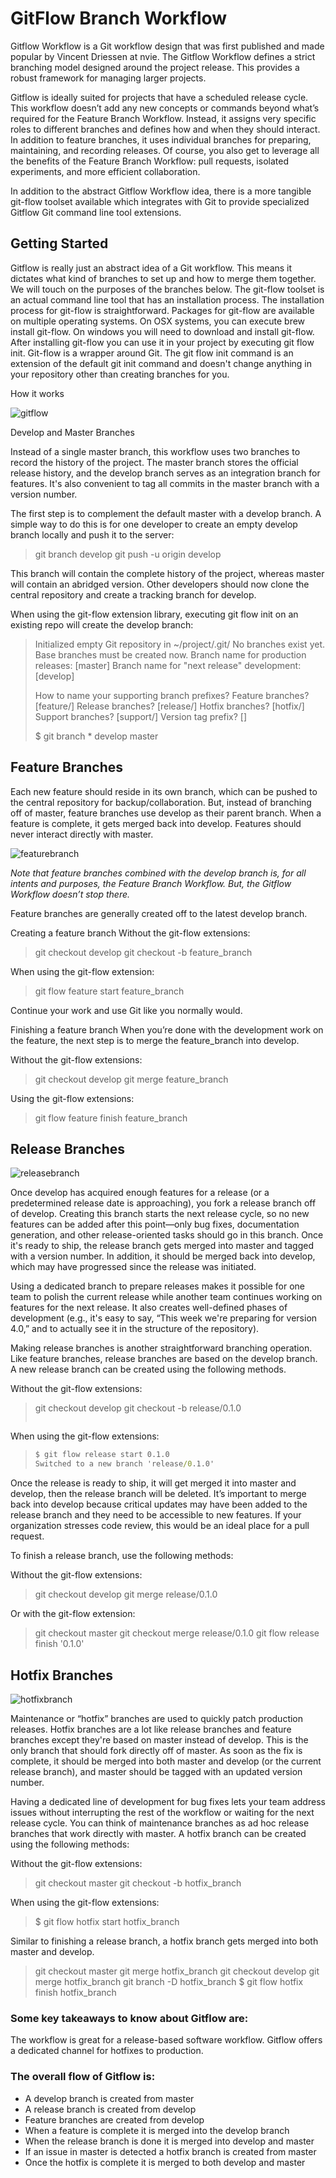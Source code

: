# GitFlow Branch Workflow

Gitflow Workflow is a Git workflow design that was first published and made popular by Vincent Driessen at nvie. The Gitflow Workflow defines a strict branching model designed around the project release. This provides a robust framework for managing larger projects.

Gitflow is ideally suited for projects that have a scheduled release cycle. This workflow doesn’t add any new concepts or commands beyond what’s required for the Feature Branch Workflow. Instead, it assigns very specific roles to different branches and defines how and when they should interact. In addition to feature branches, it uses individual branches for preparing, maintaining, and recording releases. Of course, you also get to leverage all the benefits of the Feature Branch Workflow: pull requests, isolated experiments, and more efficient collaboration.

In addition to the abstract Gitflow Workflow idea, there is a more tangible git-flow toolset available which integrates with Git to provide specialized Gitflow Git command line tool extensions.

## Getting Started

Gitflow is really just an abstract idea of a Git workflow. This means it dictates what kind of branches to set up and how to merge them together. We will touch on the purposes of the branches below. The git-flow toolset is an actual command line tool that has an installation process. The installation process for git-flow is straightforward. Packages for git-flow are available on multiple operating systems. On OSX systems, you can execute brew install git-flow. On windows you will need to download and install git-flow. After installing git-flow you can use it in your project by executing git flow init. Git-flow is a wrapper around Git. The git flow init command is an extension of the default git init command and doesn't change anything in your repository other than creating branches for you.

How it works

![gitflow](/docs/framework/_images/gitflow-how-it-works.png) 

Develop and Master Branches

Instead of a single master branch, this workflow uses two branches to record the history of the project. The master branch stores the official release history, and the develop branch serves as an integration branch for features. It's also convenient to tag all commits in the master branch with a version number.

The first step is to complement the default master with a develop branch. A simple way to do this is for one developer to create an empty develop branch locally and push it to the server:
> git branch develop
> git push -u origin develop

This branch will contain the complete history of the project, whereas master will contain an abridged version. Other developers should now clone the central repository and create a tracking branch for develop.

When using the git-flow extension library, executing git flow init on an existing repo will create the develop branch:
> Initialized empty Git repository in ~/project/.git/
> No branches exist yet. Base branches must be created now.
> Branch name for production releases: [master]
> Branch name for "next release" development: [develop]
>
> How to name your supporting branch prefixes?
> Feature branches? [feature/]
> Release branches? [release/]
> Hotfix branches? [hotfix/]
> Support branches? [support/]
> Version tag prefix? []
>
> $ git branch
> \* develop
> master

## Feature Branches

Each new feature should reside in its own branch, which can be pushed to the central repository for backup/collaboration. But, instead of branching off of master, feature branches use develop as their parent branch. When a feature is complete, it gets merged back into develop. Features should never interact directly with master.

![featurebranch](/docs/framework/_images/feature-branches.png)

*Note that feature branches combined with the develop branch is, for all intents and purposes, the Feature Branch Workflow. But, the Gitflow Workflow doesn’t stop there.*

Feature branches are generally created off to the latest develop branch.

Creating a feature branch Without the git-flow extensions:
> git checkout develop
> git checkout -b feature_branch

When using the git-flow extension:
>
> git flow feature start feature_branch
>

Continue your work and use Git like you normally would.

Finishing a feature branch When you’re done with the development work on the feature, the next step is to merge the feature_branch into develop.

Without the git-flow extensions:
> git checkout develop
> git merge feature_branch

Using the git-flow extensions:
>
> git flow feature finish feature_branch
>

## Release Branches

![releasebranch](/docs/framework/_images/release-branches.png)

Once develop has acquired enough features for a release (or a predetermined release date is approaching), you fork a release branch off of develop. Creating this branch starts the next release cycle, so no new features can be added after this point—only bug fixes, documentation generation, and other release-oriented tasks should go in this branch. Once it's ready to ship, the release branch gets merged into master and tagged with a version number. In addition, it should be merged back into develop, which may have progressed since the release was initiated.

Using a dedicated branch to prepare releases makes it possible for one team to polish the current release while another team continues working on features for the next release. It also creates well-defined phases of development (e.g., it's easy to say, “This week we're preparing for version 4.0,” and to actually see it in the structure of the repository).

Making release branches is another straightforward branching operation. Like feature branches, release branches are based on the develop branch. A new release branch can be created using the following methods.

Without the git-flow extensions:
> git checkout develop
> git checkout -b release/0.1.0
> ``` cmd

When using the git-flow extensions:
> ``` cmd
> $ git flow release start 0.1.0
> Switched to a new branch 'release/0.1.0'

Once the release is ready to ship, it will get merged it into master and develop, then the release branch will be deleted. It’s important to merge back into develop because critical updates may have been added to the release branch and they need to be accessible to new features. If your organization stresses code review, this would be an ideal place for a pull request.

To finish a release branch, use the following methods:

Without the git-flow extensions:
> git checkout develop
> git merge release/0.1.0

Or with the git-flow extension:
> git checkout master
> git checkout merge release/0.1.0
> git flow release finish '0.1.0'

## Hotfix Branches

![hotfixbranch](/docs/framework/_images/hotfix-branches.png)

Maintenance or “hotfix” branches are used to quickly patch production releases. Hotfix branches are a lot like release branches and feature branches except they're based on master instead of develop. This is the only branch that should fork directly off of master. As soon as the fix is complete, it should be merged into both master and develop (or the current release branch), and master should be tagged with an updated version number.

Having a dedicated line of development for bug fixes lets your team address issues without interrupting the rest of the workflow or waiting for the next release cycle. You can think of maintenance branches as ad hoc release branches that work directly with master. A hotfix branch can be created using the following methods:

Without the git-flow extensions:
> git checkout master
> git checkout -b hotfix_branch

When using the git-flow extensions:
>
> $ git flow hotfix start hotfix_branch
>

Similar to finishing a release branch, a hotfix branch gets merged into both master and develop.
> git checkout master
> git merge hotfix_branch
> git checkout develop
> git merge hotfix_branch
> git branch -D hotfix_branch
> $ git flow hotfix finish hotfix_branch

### Some key takeaways to know about Gitflow are:

The workflow is great for a release-based software workflow.
Gitflow offers a dedicated channel for hotfixes to production.


### The overall flow of Gitflow is:

* A develop branch is created from master
* A release branch is created from develop
* Feature branches are created from develop
* When a feature is complete it is merged into the develop branch
* When the release branch is done it is merged into develop and master
* If an issue in master is detected a hotfix branch is created from master
* Once the hotfix is complete it is merged to both develop and master
